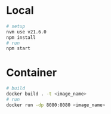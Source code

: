 # Local
```bash
# setup
nvm use v21.6.0
npm install
# run
npm start
```

# Container
```bash
# build
docker build . -t <image_name>
# run
docker run -dp 8080:8080 <image_name>
```

